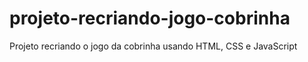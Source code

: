 # projeto-recriando-jogo-cobrinha
Projeto recriando o jogo da cobrinha usando HTML, CSS e JavaScript
